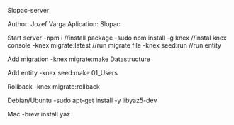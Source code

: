 Slopac-server

Author: Jozef Varga
Aplication: Slopac

Start server
-npm i                         //install package
-sudo npm install -g knex     //instal knex console
-knex migrate:latest         //run migrate file
-knex seed:run                 //run entity

Add migration
-knex migrate:make Datastructure

Add entity
-knex seed:make 01_Users

Rollback
-knex migrate:rollback


Debian/Ubuntu
-sudo apt-get install -y libyaz5-dev

Mac
-brew install yaz
